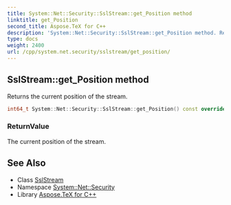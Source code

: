```yaml
---
title: System::Net::Security::SslStream::get_Position method
linktitle: get_Position
second_title: Aspose.TeX for C++
description: 'System::Net::Security::SslStream::get_Position method. Returns the current position of the stream in C++.'
type: docs
weight: 2400
url: /cpp/system.net.security/sslstream/get_position/
---
```

## SslStream::get_Position method


Returns the current position of the stream.

```cpp
int64_t System::Net::Security::SslStream::get_Position() const override
```


### ReturnValue

The current position of the stream.

## See Also

* Class [SslStream](../)
* Namespace [System::Net::Security](../../)
* Library [Aspose.TeX for C++](../../../)
